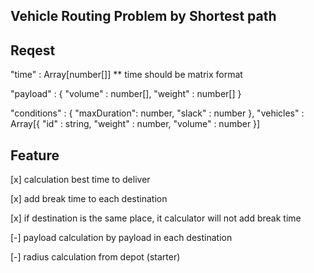 ## Vehicle Routing Problem by Shortest path  


## Reqest 
<p>"time" : Array[number[]] ** time should be matrix format</p>
<p> "payload" : {
	"volume" : number[],
      	"weight" : number[]
	}
</p>
	"conditions" : {
		"maxDuration": number,
		"slack" : number 
	},
	"vehicles" : Array[{
		"id" : string,
		"weight" : number,
		"volume" : number
	}]

## Feature
<p>[x] calculation best time to deliver</p>
<p>[x] add break time to each destination</p>
<p>[x] if destination is the same place, it calculator will not add break time </p>
<p>[-] payload calculation by payload in each destination</p>
<p>[-] radius calculation from depot (starter)</p>
